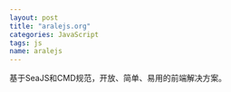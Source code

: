 ```yaml
---
layout: post
title: "aralejs.org"
categories: JavaScript
tags: js
name: aralejs
---
```


基于SeaJS和CMD规范，开放、简单、易用的前端解决方案。<!--break-->
